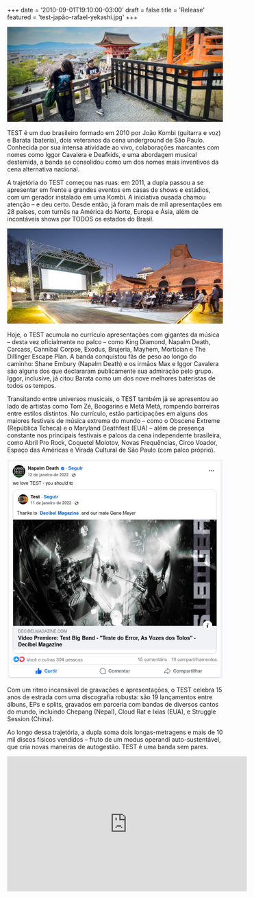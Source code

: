 +++
date = '2010-09-01T19:10:00-03:00'
draft = false
title = 'Release'
featured = 'test-japão-rafael-yekashi.jpg'
+++

![Test visitando templo no Japão](featured.jpg "Foto por Rafael Yekashi")

TEST é um duo brasileiro formado em 2010 por João Kombi (guitarra e voz) e Barata (bateria), dois veteranos da cena underground de São Paulo. Conhecida por sua intensa atividade ao vivo, colaborações marcantes com nomes como Iggor Cavalera e Deafkids, e uma abordagem musical destemida, a banda se consolidou como um dos nomes mais inventivos da cena alternativa nacional.

<!--more-->

A trajetória do TEST começou nas ruas: em 2011, a dupla passou a se apresentar em frente a grandes eventos em casas de shows e estádios, com um gerador instalado em uma Kombi. A iniciativa ousada chamou atenção – e deu certo. Desde então, já foram mais de mil apresentações em 28 países, com turnês na América do Norte, Europa e Ásia, além de incontáveis shows por TODOS os estados do Brasil.

![Documentário "Um Disco Normal" do Test sendo exibido na Cinemateca Brasileira](test-cinemateca-yokota.jpg "Foto por Fernando Yokota")

Hoje, o TEST acumula no currículo apresentações com gigantes da música – desta vez oficialmente no palco – como King Diamond, Napalm Death, Carcass, Cannibal Corpse, Exodus, Brujeria, Mayhem, Mortician e The Dillinger Escape Plan. A banda conquistou fãs de peso ao longo do caminho: Shane Embury (Napalm Death) e os irmãos Max e Iggor Cavalera são alguns dos que declararam publicamente sua admiração pelo grupo. Iggor, inclusive, já citou Barata como um dos nove melhores bateristas de todos os tempos.

Transitando entre universos musicais, o TEST também já se apresentou ao lado de artistas como Tom Zé, Boogarins e Metá Metá, rompendo barreiras entre estilos distintos. No currículo, estão participações em alguns dos maiores festivais de música extrema do mundo – como o Obscene Extreme (República Tcheca) e o Maryland Deathfest (EUA) – além de presença constante nos principais festivais e palcos da cena independente brasileira, como Abril Pro Rock, Coquetel Molotov, Novas Frequências, Circo Voador, Espaço das Américas e Virada Cultural de São Paulo (com palco próprio).

 <img src="facebook-napalm-death-post.png" alt="Postagem no facebook oficial do Napalm Death sobre o Test">

Com um ritmo incansável de gravações e apresentações, o TEST celebra 15 anos de estrada com uma discografia robusta: são 19 lançamentos entre álbuns, EPs e splits, gravados em parceria com bandas de diversos cantos do mundo, incluindo Chepang (Nepal), Cloud Rat e Ixias (EUA), e Struggle Session (China).

Ao longo dessa trajetória, a dupla soma dois longas-metragens e mais de 10 mil discos físicos vendidos – fruto de um modus operandi auto-sustentável, que cria novas maneiras de autogestão. TEST é uma banda sem pares.

<div class="youtube-video-container">
  <iframe
    width="560"
    height="315"
    src="https://www.youtube.com/embed/LODWRJGc1I8"
    frameborder="0"
    allow="accelerometer; autoplay; encrypted-media; gyroscope; picture-in-picture"
    allowfullscreen
  ></iframe>
</div>
